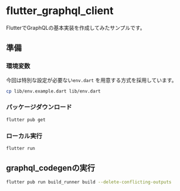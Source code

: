 # flutter_graphql_client

FlutterでGraphQLの基本実装を作成してみたサンプルです。

## 準備

### 環境変数
今回は特別な設定が必要ない`env.dart` を用意する方式を採用しています。

```bash
cp lib/env.example.dart lib/env.dart
```

### パッケージダウンロード

```bash
flutter pub get
```

### ローカル実行

```bash
flutter run
```

## graphql_codegenの実行

```bash
flutter pub run build_runner build --delete-conflicting-outputs
```